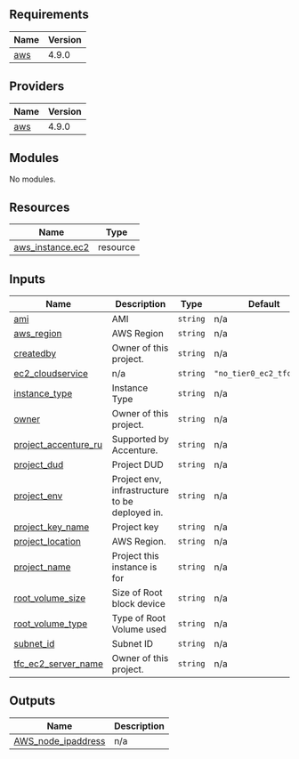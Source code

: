 <!-- BEGIN_TF_DOCS -->
## Requirements

| Name | Version |
|------|---------|
| <a name="requirement_aws"></a> [aws](#requirement\_aws) | 4.9.0 |

## Providers

| Name | Version |
|------|---------|
| <a name="provider_aws"></a> [aws](#provider\_aws) | 4.9.0 |

## Modules

No modules.

## Resources

| Name | Type |
|------|------|
| [aws_instance.ec2](https://registry.terraform.io/providers/hashicorp/aws/4.9.0/docs/resources/instance) | resource |

## Inputs

| Name | Description | Type | Default | Required |
|------|-------------|------|---------|:--------:|
| <a name="input_ami"></a> [ami](#input\_ami) | AMI | `string` | n/a | yes |
| <a name="input_aws_region"></a> [aws\_region](#input\_aws\_region) | AWS Region | `string` | n/a | yes |
| <a name="input_createdby"></a> [createdby](#input\_createdby) | Owner of this project. | `string` | n/a | yes |
| <a name="input_ec2_cloudservice"></a> [ec2\_cloudservice](#input\_ec2\_cloudservice) | n/a | `string` | `"no_tier0_ec2_tfc_ec2"` | no |
| <a name="input_instance_type"></a> [instance\_type](#input\_instance\_type) | Instance Type | `string` | n/a | yes |
| <a name="input_owner"></a> [owner](#input\_owner) | Owner of this project. | `string` | n/a | yes |
| <a name="input_project_accenture_ru"></a> [project\_accenture\_ru](#input\_project\_accenture\_ru) | Supported by Accenture. | `string` | n/a | yes |
| <a name="input_project_dud"></a> [project\_dud](#input\_project\_dud) | Project DUD | `string` | n/a | yes |
| <a name="input_project_env"></a> [project\_env](#input\_project\_env) | Project env, infrastructure to be deployed in. | `string` | n/a | yes |
| <a name="input_project_key_name"></a> [project\_key\_name](#input\_project\_key\_name) | Project key | `string` | n/a | yes |
| <a name="input_project_location"></a> [project\_location](#input\_project\_location) | AWS Region. | `string` | n/a | yes |
| <a name="input_project_name"></a> [project\_name](#input\_project\_name) | Project this instance is for | `string` | n/a | yes |
| <a name="input_root_volume_size"></a> [root\_volume\_size](#input\_root\_volume\_size) | Size of Root block device | `string` | n/a | yes |
| <a name="input_root_volume_type"></a> [root\_volume\_type](#input\_root\_volume\_type) | Type of Root Volume used | `string` | n/a | yes |
| <a name="input_subnet_id"></a> [subnet\_id](#input\_subnet\_id) | Subnet ID | `string` | n/a | yes |
| <a name="input_tfc_ec2_server_name"></a> [tfc\_ec2\_server\_name](#input\_tfc\_ec2\_server\_name) | Owner of this project. | `string` | n/a | yes |

## Outputs

| Name | Description |
|------|-------------|
| <a name="output_AWS_node_ipaddress"></a> [AWS\_node\_ipaddress](#output\_AWS\_node\_ipaddress) | n/a |
<!-- END_TF_DOCS -->